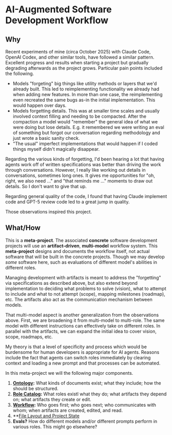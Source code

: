 # AI-Augmented Software Development Workflow

## Why

Recent experiments of mine (circa October 2025) with Claude Code, OpenAI Codex, and other similar tools, have followed a similar pattern.
Excellent progress and results when starting a project but gradually degrading afterwards as the project grows.
Particular pain points included the following.
- Models "forgeting" big things like utility methods or layers that we'd already built. This led to reimplementing functionality we already had when adding new features. In more than one case, the reimplementing even recreated the same bugs as-in the initial implementation. This would happen over days.
- Models forgetting details. This was at smaller time scales and usually involved context filling and needing to be compacted. After the compaction a model would "remember" the general idea of what we were doing but lose details. E.g. it remembered we were writing an eval of something but forgot our conversation regarding methodology and just wrote a basic sanity check.
- "The usual" imperfect implementations that would happen if I coded things myself didn't magically disappear.

Regarding the various kinds of forgetting, I'd been hearing a lot that having agents work off of written specifications was better than driving the work through conversations. However, I really like working out details in conversations, sometimes long ones. It gives me opportunities for "oh, right, we also need ..." and "that reminds me ..." moments to draw out details. So I don't want to give that up.

Regarding general quality of the code, I found that having Claude implement code and GPT-5 review code led to a great jump in quality. 

Those observations inspired this project.

## What/How

This is a **meta-project**.
The associated **concrete** software development projects will use an **artifact-driven**, **multi-model** workflow system.
This **meta-project** designs and documents the workflow itself, not actual software that will be built in the concrete projects.
Though we may develop _some_ software here, such as evaluations of different model's abilities in different roles.

Managing development with artifacts is meant to address the "forgetting" via specifications as described above, but also extend beyond implementation to deciding what problems to solve (vision), what to attempt to include and what to not attempt (scope), mapping milestones (roadmap), etc. The artifacts also act as the communication mechanism between models.

That multi-model aspect is another generalization from the observations above. First, we are broadening it from multi-model to multi-role.
The same model with different instructions can effectively take on different roles.
In parallel with the artifacts, we can expand the initial idea to cover vision, scope, roadmaps, etc.

My theory is that a level of specificity and process which would be burdensome for human developers is appropriate for AI agents.
Reasons include the fact that agents can switch roles immediately by clearing context and loading a new prompt and that processes can be automated.

In this meta-project we will the following major components.
1. **[Ontology](Workflow/Ontology.md):** What kinds of documents exist; what they include; how the should be structured.
2. **[Role Catalog](Workflow/RoleCatalog.md):** What roles existl what they do; what artifacts they depend on; what artifacts they create or edit.
3. **[Workflow](Workflow/Workflow.md):** Who goes first; who goes next; who communicates with whom; when artifacts are created, edited, and read.
4. **[File Layout and Project State](Workflow/LayoutAndState.md)
6. **Evals?** How do different models and/or different prompts perform in various roles. This might go elsewhere?

